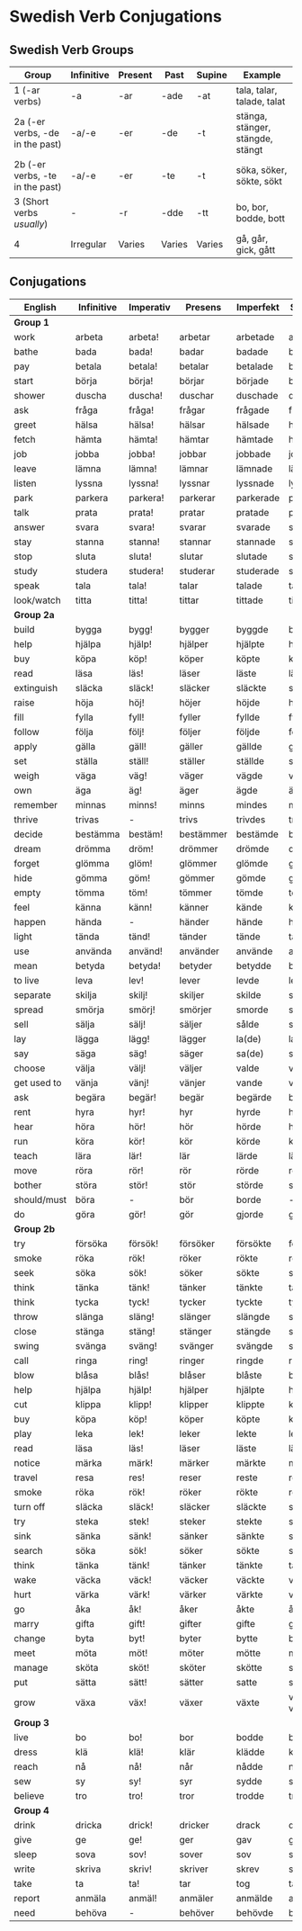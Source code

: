 # Swedish Verb Conjugations

## Swedish Verb Groups

| Group                           | Infinitive | Present | Past   | Supine | Example                          |
| ------------------------------- | ---------- | ------- | ------ | ------ | -------------------------------- |
| 1 (-ar verbs)                   | -a         | -ar     | -ade   | -at    | tala, talar, talade, talat       |
| 2a (-er verbs, -de in the past) | -a/-e      | -er     | -de    | -t     | stänga, stänger, stängde, stängt |
| 2b (-er verbs, -te in the past) | -a/-e      | -er     | -te    | -t     | söka, söker, sökte, sökt         |
| 3 (Short verbs _usually_)       | -          | -r      | -dde   | -tt    | bo, bor, bodde, bott             |
| 4                               | Irregular  | Varies  | Varies | Varies | gå, går, gick, gått              |

## Conjugations

| English      | Infinitive | Imperativ | Presens   | Imperfekt | Supinum     |
| ------------ | ---------- | --------- | --------- | --------- | ----------- |
| **Group 1**  |            |           |           |           |             |
| work         | arbeta     | arbeta!   | arbetar   | arbetade  | arbetat     |
| bathe        | bada       | bada!     | badar     | badade    | badat       |
| pay          | betala     | betala!   | betalar   | betalade  | betalat     |
| start        | börja      | börja!    | börjar    | började   | börjat      |
| shower       | duscha     | duscha!   | duschar   | duschade  | duschat     |
| ask          | fråga      | fråga!    | frågar    | frågade   | frågat      |
| greet        | hälsa      | hälsa!    | hälsar    | hälsade   | hälsat      |
| fetch        | hämta      | hämta!    | hämtar    | hämtade   | hämtat      |
| job          | jobba      | jobba!    | jobbar    | jobbade   | jobbat      |
| leave        | lämna      | lämna!    | lämnar    | lämnade   | lämnat      |
| listen       | lyssna     | lyssna!   | lyssnar   | lyssnade  | lyssnat     |
| park         | parkera    | parkera!  | parkerar  | parkerade | parkerat    |
| talk         | prata      | prata!    | pratar    | pratade   | pratat      |
| answer       | svara      | svara!    | svarar    | svarade   | svarat      |
| stay         | stanna     | stanna!   | stannar   | stannade  | stannat     |
| stop         | sluta      | sluta!    | slutar    | slutade   | slutat      |
| study        | studera    | studera!  | studerar  | studerade | studerat    |
| speak        | tala       | tala!     | talar     | talade    | talat       |
| look/watch   | titta      | titta!    | tittar    | tittade   | tittat      |
| **Group 2a** |            |           |           |           |             |
| build        | bygga      | bygg!     | bygger    | byggde    | byggt       |
| help         | hjälpa     | hjälp!    | hjälper   | hjälpte   | hjälpt      |
| buy          | köpa       | köp!      | köper     | köpte     | köpt        |
| read         | läsa       | läs!      | läser     | läste     | läst        |
| extinguish   | släcka     | släck!    | släcker   | släckte   | släckt      |
| raise        | höja       | höj!      | höjer     | höjde     | höjt        |
| fill         | fylla      | fyll!     | fyller    | fyllde    | fyllt       |
| follow       | följa      | följ!     | följer    | följde    | följt       |
| apply        | gälla      | gäll!     | gäller    | gällde    | gällt       |
| set          | ställa     | ställ!    | ställer   | ställde   | ställt      |
| weigh        | väga       | väg!      | väger     | vägde     | vägt        |
| own          | äga        | äg!       | äger      | ägde      | ägt         |
| remember     | minnas     | minns!    | minns     | mindes    | mints       |
| thrive       | trivas     | -         | trivs     | trivdes   | trivts      |
| decide       | bestämma   | bestäm!   | bestämmer | bestämde  | bestämt     |
| dream        | drömma     | dröm!     | drömmer   | drömde    | drömt       |
| forget       | glömma     | glöm!     | glömmer   | glömde    | glömt       |
| hide         | gömma      | göm!      | gömmer    | gömde     | gömt        |
| empty        | tömma      | töm!      | tömmer    | tömde     | tömt        |
| feel         | känna      | känn!     | känner    | kände     | känt        |
| happen       | hända      | -         | händer    | hände     | hänt        |
| light        | tända      | tänd!     | tänder    | tände     | tänt        |
| use          | använda    | använd!   | använder  | använde   | använt      |
| mean         | betyda     | betyda!   | betyder   | betydde   | betytt      |
| to live      | leva       | lev!      | lever     | levde     | levt/levrat |
| separate     | skilja     | skilj!    | skiljer   | skilde    | skilt       |
| spread       | smörja     | smörj!    | smörjer   | smorde    | smort       |
| sell         | sälja      | sälj!     | säljer    | sålde     | sålt        |
| lay          | lägga      | lägg!     | lägger    | la(de)    | lagt        |
| say          | säga       | säg!      | säger     | sa(de)    | sagt        |
| choose       | välja      | välj!     | väljer    | valde     | valt        |
| get used to  | vänja      | vänj!     | vänjer    | vande     | vant        |
| ask          | begära     | begär!    | begär     | begärde   | begärt      |
| rent         | hyra       | hyr!      | hyr       | hyrde     | hyrt        |
| hear         | höra       | hör!      | hör       | hörde     | hört        |
| run          | köra       | kör!      | kör       | körde     | kört        |
| teach        | lära       | lär!      | lär       | lärde     | lärt        |
| move         | röra       | rör!      | rör       | rörde     | rört        |
| bother       | störa      | stör!     | stör      | störde    | stört       |
| should/must  | böra       | -         | bör       | borde     | -           |
| do           | göra       | gör!      | gör       | gjorde    | gjort       |
| **Group 2b** |            |           |           |           |             |
| try          | försöka    | försök!   | försöker  | försökte  | försökt     |
| smoke        | röka       | rök!      | röker     | rökte     | rökt        |
| seek         | söka       | sök!      | söker     | sökte     | sökt        |
| think        | tänka      | tänk!     | tänker    | tänkte    | tänkt       |
| think        | tycka      | tyck!     | tycker    | tyckte    | tyckt       |
| throw        | slänga     | släng!    | slänger   | slängde   | slängt      |
| close        | stänga     | stäng!    | stänger   | stängde   | stängt      |
| swing        | svänga     | sväng!    | svänger   | svängde   | svängt      |
| call         | ringa      | ring!     | ringer    | ringde    | ringt       |
| blow         | blåsa      | blås!     | blåser    | blåste    | blåst       |
| help         | hjälpa     | hjälp!    | hjälper   | hjälpte   | hjälpt      |
| cut          | klippa     | klipp!    | klipper   | klippte   | klippt      |
| buy          | köpa       | köp!      | köper     | köpte     | köpt        |
| play         | leka       | lek!      | leker     | lekte     | lekt        |
| read         | läsa       | läs!      | läser     | läste     | läst        |
| notice       | märka      | märk!     | märker    | märkte    | märkt       |
| travel       | resa       | res!      | reser     | reste     | rest        |
| smoke        | röka       | rök!      | röker     | rökte     | rökt        |
| turn off     | släcka     | släck!    | släcker   | släckte   | släckt      |
| try          | steka      | stek!     | steker    | stekte    | stekt       |
| sink         | sänka      | sänk!     | sänker    | sänkte    | sänkt       |
| search       | söka       | sök!      | söker     | sökte     | sökt        |
| think        | tänka      | tänk!     | tänker    | tänkte    | tänkt       |
| wake         | väcka      | väck!     | väcker    | väckte    | väckt       |
| hurt         | värka      | värk!     | värker    | värkte    | värkt       |
| go           | åka        | åk!       | åker      | åkte      | åkt         |
| marry        | gifta      | gift!     | gifter    | gifte     | gift        |
| change       | byta       | byt!      | byter     | bytte     | bytt        |
| meet         | möta       | möt!      | möter     | mötte     | mött        |
| manage       | sköta      | sköt!     | sköter    | skötte    | skött       |
| put          | sätta      | sätt!     | sätter    | satte     | satt        |
| grow         | växa       | väx!      | växer     | växte     | växt/ vuxit |
| **Group 3**  |            |           |           |           |             |
| live         | bo         | bo!       | bor       | bodde     | bott        |
| dress        | klä        | klä!      | klär      | klädde    | klätt       |
| reach        | nå         | nå!       | når       | nådde     | nått        |
| sew          | sy         | sy!       | syr       | sydde     | sytt        |
| believe      | tro        | tro!      | tror      | trodde    | trott       |
| **Group 4**  |            |           |           |           |             |
| drink        | dricka     | drick!    | dricker   | drack     | druckit     |
| give         | ge         | ge!       | ger       | gav       | gett        |
| sleep        | sova       | sov!      | sover     | sov       | sovit       |
| write        | skriva     | skriv!    | skriver   | skrev     | skrivit     |
| take         | ta         | ta!       | tar       | tog       | tagit       |
| report       | anmäla     | anmäl!    | anmäler   | anmälde   | anmält      |
| need         | behöva     | -         | behöver   | behövde   | behövt      |
